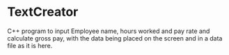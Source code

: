 # TextCreator

C++ program to input Employee name, hours worked and pay rate and calculate gross pay, with the data being placed on the screen and in a data file as it is here.